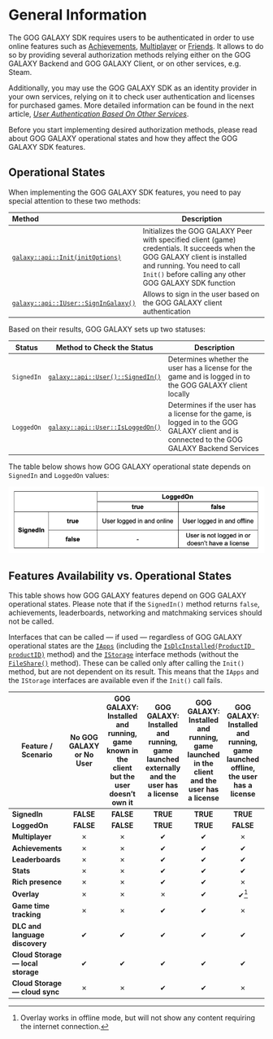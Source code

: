 # General Information

The GOG GALAXY SDK requires users to be authenticated in order to use online features such as [Achievements](sdk-stats-and-achievements.md), [Multiplayer](sdk-multiplayer.md) or [Friends](sdk-friends.md). It allows to do so by providing several authorization methods relying either on the GOG GALAXY Backend and GOG GALAXY Client, or on other services, e.g. Steam.

Additionally, you may use the GOG GALAXY SDK as an identity provider in your own services, relying on it to check user authentication and licenses for purchased games. More detailed information can be found in the next article, [*User Authentication Based On Other Services*](sdk-authentication-with-other-services.md).

Before you start implementing desired authorization methods, please read about GOG GALAXY operational states and how they affect the GOG GALAXY SDK features.

## Operational States

When implementing the GOG GALAXY SDK features, you need to pay special attention to these two methods:

| Method                                                       | Description                                                  |
| :----------------------------------------------------------- | ------------------------------------------------------------ |
| [`galaxy::api::Init(initOptions)`](https://docs.gog.com/galaxyapi/group__Peer.html#ga7d13610789657b6aebe0ba0aa542196f) | Initializes the GOG GALAXY Peer with specified client (game) credentials. It succeeds when the GOG GALAXY client is installed and running. You need to call `Init()` before calling any other GOG GALAXY SDK function |
| [`galaxy::api::IUser::SignInGalaxy()`](https://docs.gog.com/galaxyapi/classgalaxy_1_1api_1_1IUser.html#a65e86ddce496e67c3d7c1cc5ed4f3939) | Allows to sign in the user based on the GOG GALAXY client authentication |

Based on their results, GOG GALAXY sets up two statuses:

| Status     | Method to Check the Status                                   | Description                                                  |
| ---------- | ------------------------------------------------------------ | ------------------------------------------------------------ |
| `SignedIn` | [`galaxy::api::User()::SignedIn()`](https://docs.gog.com/galaxyapi/classgalaxy_1_1api_1_1IUser.html#aa6c13795a19e7dae09674048394fc650) | Determines whether the user has a license for the game and is logged in to the GOG GALAXY client locally |
| `LoggedOn` | [`galaxy::api::User::IsLoggedOn()`](https://docs.gog.com/galaxyapi/classgalaxy_1_1api_1_1IUser.html#a3e373012e77fd2baf915062d9e0c05b3) | Determines if the user has a license for the game, is logged in to the GOG GALAXY client and is connected to the GOG GALAXY Backend Services |

The table below shows how GOG GALAXY operational state depends on `SignedIn` and `LoggedOn` values:

![Operational States](_assets/sdk-operational-states.png)

## Features Availability vs. Operational States

This table shows how GOG GALAXY features depend on GOG GALAXY operational states. Please note that if the `SignedIn()` method returns `false`, achievements, leaderboards, networking and matchmaking services should not be called.

Interfaces that can be called — if used — regardless of GOG GALAXY operational states are the [`IApps`](https://docs.gog.com/galaxyapi/classgalaxy_1_1api_1_1IApps.html) (including the [`IsDlcInstalled(ProductID productID)`](https://docs.gog.com/galaxyapi/classgalaxy_1_1api_1_1IApps.html#a46fbdec6ec2e1b6d1a1625ba157d3aa2) method) and the [`IStorage`](https://docs.gog.com/galaxyapi/classgalaxy_1_1api_1_1IStorage.html) interface methods (without the [`FileShare()`](https://docs.gog.com/galaxyapi/classgalaxy_1_1api_1_1IStorage.html#a10cfbb334ff48fcb8c9f891adc45ca1d) method). These can be called only after calling the `Init()` method, but are not dependent on its result. This means that the `IApps` and the `IStorage` interfaces are available even if the `Init()` call fails.

| **Feature / Scenario**            | **No GOG GALAXY or No User** | **GOG GALAXY: Installed and running, game known in the client but the user doesn’t own it** | **GOG GALAXY: Installed and running, game launched externally and the user has a license** | **GOG GALAXY: Installed and running, game launched in the client and the user has a license** | **GOG GALAXY: Installed and running, game launched offline, the user has a license** | **Other platforms (crossplay)** |
| --------------------------------- | :--------------------------: | :----------------------------------------------------------: | :----------------------------------------------------------: | :----------------------------------------------------------: | :----------------------------------------------------------: | :-----------------------------: |
| **SignedIn**                      |          **FALSE**           |                          **FALSE**                           |                           **TRUE**                           |                           **TRUE**                           |                           **TRUE**                           |            **TRUE**             |
| **LoggedOn**                      |          **FALSE**           |                          **FALSE**                           |                           **TRUE**                           |                           **TRUE**                           |                          **FALSE**                           |            **TRUE**             |
| **Multiplayer**                   |              ✗               |                              ✗                               |                              ✔︎                               |                              ✔︎                               |                              ✗                               |                ✔︎                |
| **Achievements**                  |              ✗               |                              ✗                               |                              ✔︎                               |                              ✔︎                               |                              ✔︎                               |                ✗                |
| **Leaderboards**                  |              ✗               |                              ✗                               |                              ✔︎                               |                              ✔︎                               |                              ✔︎                               |                ✗                |
| **Stats**                         |              ✗               |                              ✗                               |                              ✔︎                               |                              ✔︎                               |                              ✔︎                               |                ✗                |
| **Rich presence**                 |              ✗               |                              ✗                               |                              ✔︎                               |                              ✔︎                               |                              ✗                               |                ✗                |
| **Overlay**                       |              ✗               |                              ✗                               |                              ✗                               |                              ✔︎                               |                            ✔︎[^1]                             |                ✗                |
| **Game time tracking**            |              ✗               |                              ✗                               |                              ✔︎                               |                              ✔︎                               |                              ✗                               |                ✗                |
| **DLC and language discovery**    |              ✔︎               |                              ✔︎                               |                              ✔︎                               |                              ✔︎                               |                              ✔︎                               |                ✗                |
| **Cloud Storage — local storage** |              ✔︎               |                              ✔︎                               |                              ✔︎                               |                              ✔︎                               |                              ✔︎                               |                ✗                |
| **Cloud Storage — cloud sync**    |              ✗               |                              ✗                               |                              ✔︎                               |                              ✔︎                               |                              ✗                               |                ✗                |

[^1]: Overlay works in offline mode, but will not show any content requiring the internet connection.